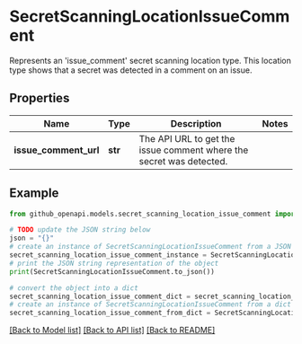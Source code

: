 # SecretScanningLocationIssueComment

Represents an 'issue_comment' secret scanning location type. This location type shows that a secret was detected in a comment on an issue.

## Properties

Name | Type | Description | Notes
------------ | ------------- | ------------- | -------------
**issue_comment_url** | **str** | The API URL to get the issue comment where the secret was detected. | 

## Example

```python
from github_openapi.models.secret_scanning_location_issue_comment import SecretScanningLocationIssueComment

# TODO update the JSON string below
json = "{}"
# create an instance of SecretScanningLocationIssueComment from a JSON string
secret_scanning_location_issue_comment_instance = SecretScanningLocationIssueComment.from_json(json)
# print the JSON string representation of the object
print(SecretScanningLocationIssueComment.to_json())

# convert the object into a dict
secret_scanning_location_issue_comment_dict = secret_scanning_location_issue_comment_instance.to_dict()
# create an instance of SecretScanningLocationIssueComment from a dict
secret_scanning_location_issue_comment_from_dict = SecretScanningLocationIssueComment.from_dict(secret_scanning_location_issue_comment_dict)
```
[[Back to Model list]](../README.md#documentation-for-models) [[Back to API list]](../README.md#documentation-for-api-endpoints) [[Back to README]](../README.md)


